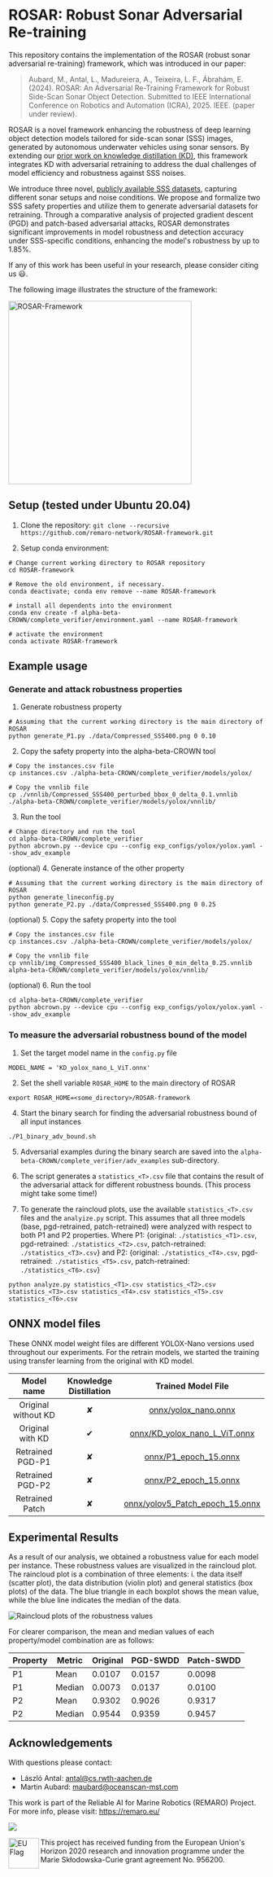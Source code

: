 # ROSAR: Robust Sonar Adversarial Re-training

This repository contains the implementation of the ROSAR (robust sonar adversarial re-training) framework, which was introduced in our paper:

> Aubard, M., Antal, L., Madureiera, A., Teixeira, L. F., Ábrahám, E. (2024). ROSAR: An Adversarial Re-Training Framework for Robust Side-Scan Sonar Object Detection. Submitted to IEEE International Conference on Robotics and Automation (ICRA), 2025. IEEE. (paper under review).

ROSAR is a novel framework enhancing the robustness of deep learning object detection models tailored for side-scan sonar (SSS) images, generated by autonomous underwater vehicles using sonar sensors. By extending our [prior work on knowledge distillation (KD)](https://github.com/remaro-network/KD-YOLOX-ViT), this framework integrates KD with adversarial retraining to address the dual challenges of model efficiency and robustness against SSS noises. 

We introduce three novel, [publicly available SSS datasets](https://zenodo.org/records/13692547), capturing different sonar setups and noise conditions. We propose and formalize two SSS safety properties and utilize them to generate adversarial datasets for retraining. Through a comparative analysis of projected gradient descent (PGD) and patch-based adversarial attacks, ROSAR demonstrates significant improvements in model robustness and detection accuracy under SSS-specific conditions, enhancing the model's robustness by up to 1.85%.

If any of this work has been useful in your research, please consider citing us 😃.

The following image illustrates the structure of the framework:

<img height="360" alt="ROSAR-Framework" src="media/GA-v0-1.png">

## Setup (tested under Ubuntu 20.04)

1. Clone the repository:
`git clone --recursive https://github.com/remaro-network/ROSAR-framework.git`

2. Setup conda environment:
```
# Change current working directory to ROSAR repository
cd ROSAR-framework

# Remove the old environment, if necessary.
conda deactivate; conda env remove --name ROSAR-framework

# install all dependents into the environment
conda env create -f alpha-beta-CROWN/complete_verifier/environment.yaml --name ROSAR-framework

# activate the environment
conda activate ROSAR-framework
```

## Example usage

### Generate and attack robustness properties

1. Generate robustness property
```
# Assuming that the current working directory is the main directory of ROSAR
python generate_P1.py ./data/Compressed_SSS400.png 0 0.10
```

2. Copy the safety property into the alpha-beta-CROWN tool
```
# Copy the instances.csv file
cp instances.csv ./alpha-beta-CROWN/complete_verifier/models/yolox/

# Copy the vnnlib file
cp ./vnnlib/Compressed_SSS400_perturbed_bbox_0_delta_0.1.vnnlib ./alpha-beta-CROWN/complete_verifier/models/yolox/vnnlib/
```
3. Run the tool
```
# Change directory and run the tool
cd alpha-beta-CROWN/complete_verifier
python abcrown.py --device cpu --config exp_configs/yolox/yolox.yaml --show_adv_example
```

(optional) 4. Generate instance of the other property
```
# Assuming that the current working directory is the main directory of ROSAR
python generate_lineconfig.py
python generate_P2.py ./data/Compressed_SSS400.png 0 0.25
```

(optional) 5. Copy the safety property into the tool
```
# Copy the instances.csv file
cp instances.csv ./alpha-beta-CROWN/complete_verifier/models/yolox/

# Copy the vnnlib file
cp vnnlib/img_Compressed_SSS400_black_lines_0_min_delta_0.25.vnnlib alpha-beta-CROWN/complete_verifier/models/yolox/vnnlib/
```

(optional) 6. Run the tool
```
cd alpha-beta-CROWN/complete_verifier
python abcrown.py --device cpu --config exp_configs/yolox/yolox.yaml --show_adv_example
```

### To measure the adversarial robustness bound of the model

1. Set the target model name in the `config.py` file
```
MODEL_NAME = 'KD_yolox_nano_L_ViT.onnx'
```

2. Set the shell variable `ROSAR_HOME` to the main directory of ROSAR
```
export ROSAR_HOME=<some_directory>/ROSAR-framework
```

4. Start the binary search for finding the adversarial robustness bound of all input instances
```
./P1_binary_adv_bound.sh
```

5. Adversarial examples during the binary search are saved into the `alpha-beta-CROWN/complete_verifier/adv_examples` sub-directory.

6. The script generates a `statistics_<T>.csv` file that contains the result of the adversarial attack for different robustness bounds. (This process might take some time!)

7. To generate the raincloud plots, use the available `statistics_<T>.csv` files and the `analyize.py` script. This assumes that all three models (base, pgd-retrained, patch-retrained) were analyzed with respect to both P1 and P2 properties. Where P1: {original: `./statistics_<T1>.csv`, pgd-retrained: `./statistics_<T2>.csv`, patch-retrained: `./statistics_<T3>.csv`} and P2: {original: `./statistics_<T4>.csv`, pgd-retrained: `./statistics_<T5>.csv`, patch-retrained: `./statistics_<T6>.csv`}
```
python analyze.py statistics_<T1>.csv statistics_<T2>.csv statistics_<T3>.csv statistics_<T4>.csv statistics_<T5>.csv statistics_<T6>.csv
```

## ONNX model files

These ONNX model weight files are different YOLOX-Nano versions used throughout our experiments. For the retrain models, we started the training using transfer learning from the original with KD model.

| Model name           | Knowledge Distillation  | Trained Model File                               |
|:----------------------:|:-----:|:--------------------------------:|
| Original without KD  | ✘  | [onnx/yolox_nano.onnx](onnx/yolox_nano.onnx) |
| Original with KD     | ✔ | [onnx/KD_yolox_nano_L_ViT.onnx](onnx/KD_yolox_nano_L_ViT.onnx) |
| Retrained PGD-P1     | ✘  | [onnx/P1_epoch_15.onnx](onnx/P1_epoch_15.onnx) |
| Retrained PGD-P2     | ✘  | [onnx/P2_epoch_15.onnx](onnx/P2_epoch_15.onnx) |
| Retrained Patch      | ✘  | [onnx/yolov5_Patch_epoch_15.onnx](onnx/yolov5_Patch_epoch_15.onnx) |

## Experimental Results

As a result of our analysis, we obtained a robustness value for each model per instance. These robustness values are visualized in the raincloud plot. The raincloud plot is a combination of three elements: i. the data itself (scatter plot), the data distribution (violin plot) and general statistics (box plots) of the data. The blue triangle in each boxplot shows the mean value, while the blue line indicates the median of the data.

![Raincloud plots of the robustness values](raincloud.svg "Robustness boundary analysis")

For clearer comparison, the mean and median values of each property/model combination are as follows:

| Property | Metric | Original | PGD-SWDD | Patch-SWDD |
|----------|--------|----------|----------|------------|
| P1       | Mean   | 0.0107   | 0.0157   | 0.0098     |
| P1       | Median | 0.0073   | 0.0137   | 0.0100     |
| P2       | Mean   | 0.9302   | 0.9026   | 0.9317     |
| P2       | Median | 0.9544   | 0.9359   | 0.9457     |

## Acknowledgements

With questions please contact:
- László Antal: antal@cs.rwth-aachen.de
- Martin Aubard: maubard@oceanscan-mst.com

This work is part of the Reliable AI for Marine Robotics (REMARO) Project. For more info, please visit: https://remaro.eu/

[<img src="media/remaro-right-1024.png">](https://remaro.eu/)

<a href="https://research-and-innovation.ec.europa.eu/funding/funding-opportunities/funding-programmes-and-open-calls/horizon-2020_en">
    <img align="left" height="60" alt="EU Flag" src="https://remaro.eu/wp-content/uploads/2020/09/flag_yellow_low.jpg">
</a>

This project has received funding from the European Union's Horizon 2020 research and innovation programme under the Marie Skłodowska-Curie grant agreement No. 956200.
